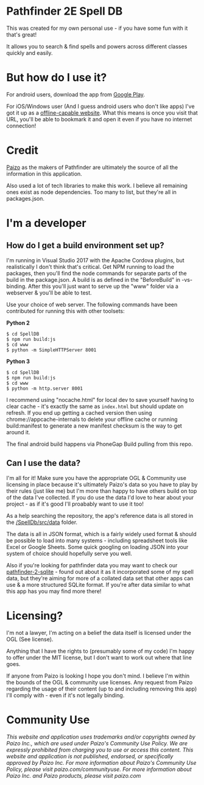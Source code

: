 # Pathfinder 2E Spell DB

This was created for my own personal use - if you have some fun with it that's great!

It allows you to search & find spells and powers across different classes quickly and easily.

# But how do I use it?

For android users, download the app from [Google Play](https://play.google.com/store/apps/details?id=com.fyjham_ts.pathfinder_2e_spell_db).

For iOS/Windows user (And I guess android users who don't like apps) I've got it up as a [offline-capable website](https://fyjham-ts.github.io/Pathfinder-2E-Spell-DB). What this means is once you visit that URL, you'll be able to bookmark it and open it even if you have no internet connection!

# Credit
[Paizo](http://www.paizo.com) as the makers of Pathfinder are ultimately the source of all the information in this application.

Also used a lot of tech libraries to make this work. I believe all remaining ones exist as node dependencies. Too many to list, but they're all in packages.json.

# I'm a developer

## How do I get a build environment set up?

I'm running in Visual Studio 2017 with the Apache Cordova plugins, but realistically I don't think that's critical. Get NPM running to load the packages, then you'll find the node commands for separate parts of the build in the package.json. A build is as defined in the "BeforeBuild" in -vs-binding. After this you'll just want to serve up the "www" folder via a webserver & you'll be able to test.

Use your choice of web server. The following commands have been contributed for running this with other toolsets:

**Python 2**
```
$ cd SpellDB
$ npm run build:js
$ cd www
$ python -m SimpleHTTPServer 8001
```

**Python 3**
```
$ cd SpellDB
$ npm run build:js
$ cd www
$ python -m http.server 8001
```

I recommend using "nocache.html" for local dev to save yourself having to clear cache - it's exactly the same as `index.html` but should update on refresh. If you end up getting a cached version then using chrome://appcache-internals to delete your offline cache or running build:manifest to generate a new manifest checksum is the way to get around it.

The final android build happens via PhoneGap Build pulling from this repo.

## Can I use the data?

I'm all for it! Make sure you have the appropriate OGL & Community use licensing in place because it's ultimately Paizo's data so you have to play by their rules (just like me) but I'm more than happy to have others build on top of the data I've collected. If you do use the data I'd love to hear about your project - as if it's good I'll proabably want to use it too!

As a help searching the repository, the app's reference data is all stored in the [/SpellDb/src/data](https://github.com/fyjham-ts/Pathfinder-2E-Spell-DB/tree/master/SpellDB/src/data]/SpellDb/src/data) folder.

The data is all in JSON format, which is a fairly widely used format & should be possible to load into many systems - including spreadsheet tools like Excel or Google Sheets. Some quick googling on loading JSON into your system of choice should hopefully serve you well.

Also if you're looking for pathfinder data you may want to check our [pathfinder-2-sqlite](https://gitlab.com/jrmiller82/pathfinder-2-sqlite) - found out about it as it incorporated some of my spell data, but they're aiming for more of a collated data set that other apps can use & a more structured SQLite format. If you're after data similar to what this app has you may find more there!

# Licensing?
I'm not a lawyer, I'm acting on a belief the data itself is licensed under the OGL (See license).

Anything that I have the rights to (presumably some of my code) I'm happy to offer under the MIT license, but I don't want to work out where that line goes.

If anyone from Paizo is looking I hope you don't mind. I believe I'm within the bounds of the OGL & community use licenses. Any request from Paizo regarding the usage of their content (up to and including removing this app) I'll comply with - even if it's not legally binding.

# Community Use
*This website and application uses trademarks and/or copyrights owned by Paizo Inc., which are used under Paizo's Community Use Policy. We are expressly prohibited from charging you to use or access this content. This website and application is not published, endorsed, or specifically approved by Paizo Inc. For more information about Paizo's Community Use Policy, please visit paizo.com/communityuse. For more information about Paizo Inc. and Paizo products, please visit paizo.com*
